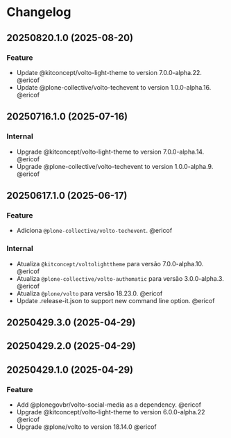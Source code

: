 # Changelog

<!-- You should *NOT* be adding new change log entries to this file.
     You should create a file in the news directory instead.
     For helpful instructions, please see:
     https://6.docs.plone.org/contributing/index.html#contributing-change-log-label
-->

<!-- towncrier release notes start -->

## 20250820.1.0 (2025-08-20)

### Feature

- Update @kitconcept/volto-light-theme to version 7.0.0-alpha.22. @ericof 
- Update @plone-collective/volto-techevent to version 1.0.0-alpha.16. @ericof 

## 20250716.1.0 (2025-07-16)

### Internal

- Upgrade @kitconcept/volto-light-theme to version 7.0.0-alpha.14. @ericof 
- Upgrade @plone-collective/volto-techevent to version 1.0.0-alpha.9. @ericof 

## 20250617.1.0 (2025-06-17)

### Feature

- Adiciona `@plone-collective/volto-techevent`. @ericof 

### Internal

- Atualiza `@kitconcept/voltolighttheme` para versão 7.0.0-alpha.10. @ericof 
- Atualiza `@plone-collective/volto-authomatic` para versão 3.0.0-alpha.3. @ericof 
- Atualiza `@plone/volto` para versão 18.23.0. @ericof 
- Update .release-it.json to support new command line option. @ericof 

## 20250429.3.0 (2025-04-29)

## 20250429.2.0 (2025-04-29)

## 20250429.1.0 (2025-04-29)

### Feature

- Add @plonegovbr/volto-social-media as a dependency. @ericof 
- Upgrade @kitconcept/volto-light-theme to version 6.0.0-alpha.22 @ericof 
- Upgrade @plone/volto to version 18.14.0 @ericof

